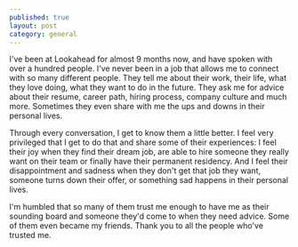```yaml
---
published: true
layout: post
category: general
---
```

I've been at Lookahead for almost 9 months now, and have spoken with over a hundred people. I've never been in a job that allows me to connect with so many different people. They tell me about their work, their life, what they love doing, what they want to do in the future. They ask me for advice about their resume, career path, hiring process, company culture and much more. Sometimes they even share with me the ups and downs in their personal lives.

Through every conversation, I get to know them a little better. I feel very privileged that I get to do that and share some of their experiences: I feel their joy when they find their dream job, are able to hire someone they really want on their team or finally have their permanent residency. And I feel their disappointment and sadness when they don't get that job they want, someone turns down their offer, or something sad happens in their personal lives.

I'm humbled that so many of them trust me enough to have me as their sounding board and someone they'd come to when they need advice. Some of them even became my friends. Thank you to all the people who've trusted me.

